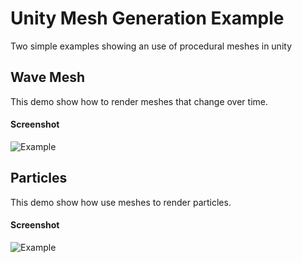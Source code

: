 # Unity Mesh Generation Example
Two simple examples showing an use of procedural meshes in unity

## Wave Mesh

This demo show how to render meshes that change over time.

#### Screenshot
![Example](https://github.com/ZoserLock/unity-mesh-generation-example/raw/master/Images/example_001.gif)

## Particles

This demo show how use meshes to render particles.

#### Screenshot
![Example](https://github.com/ZoserLock/unity-mesh-generation-example/raw/master/Images/example_002.gif)